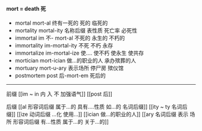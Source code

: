 #### mort = death 死

- mortal  mort-al 终有一死的 死的 临死的
- mortality mortal-ity 名称后缀 表性质 死亡率 必死性
- immortal im 不- mort-al 不死的 永生的  不朽的
- immortality im-mortal-ity 不死 不朽 永存
- immortalize im-mortal-ize 使.... 使不朽  使永生  使共存
- mortician mort-ician 做...的职业的人 承办殡葬的人
- mortuary mort-u-ary 表示场所  停尸房 殡仪馆
- postmortem post 后-mort-em 死后的

---
前缀
[[im  ~ in 内 入  不 加强语气]]
[[post 后]]

后缀
[[al 形容词后缀   属于...的  具有....性质  如...的   名词后缀]]
[[ity  ~ ty 名词后缀]]
[[ize 动词后缀 ...化 使用...]]
[[ician 做...的职业的人]]
[[ary 名词后缀 表示 场所  形容词后缀 有...性质 属于...的 关于...的]]